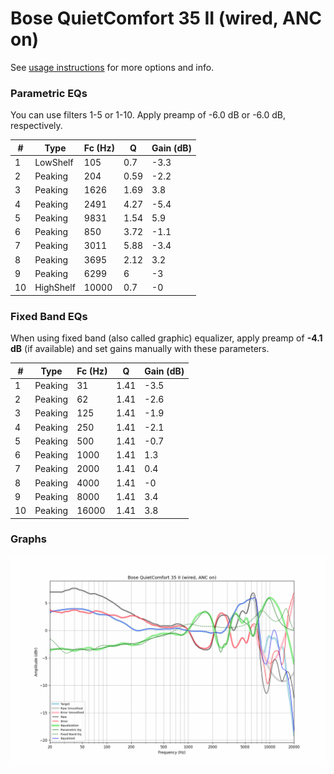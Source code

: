 # Bose QuietComfort 35 II (wired, ANC on)
See [usage instructions](https://github.com/jaakkopasanen/AutoEq#usage) for more options and info.

### Parametric EQs
You can use filters 1-5 or 1-10. Apply preamp of -6.0 dB or -6.0 dB, respectively.

|   # | Type      |   Fc (Hz) |    Q |   Gain (dB) |
|-----|-----------|-----------|------|-------------|
|   1 | LowShelf  |       105 | 0.7  |        -3.3 |
|   2 | Peaking   |       204 | 0.59 |        -2.2 |
|   3 | Peaking   |      1626 | 1.69 |         3.8 |
|   4 | Peaking   |      2491 | 4.27 |        -5.4 |
|   5 | Peaking   |      9831 | 1.54 |         5.9 |
|   6 | Peaking   |       850 | 3.72 |        -1.1 |
|   7 | Peaking   |      3011 | 5.88 |        -3.4 |
|   8 | Peaking   |      3695 | 2.12 |         3.2 |
|   9 | Peaking   |      6299 | 6    |        -3   |
|  10 | HighShelf |     10000 | 0.7  |        -0   |

### Fixed Band EQs
When using fixed band (also called graphic) equalizer, apply preamp of **-4.1 dB** (if available) and set gains manually with these parameters.

|   # | Type    |   Fc (Hz) |    Q |   Gain (dB) |
|-----|---------|-----------|------|-------------|
|   1 | Peaking |        31 | 1.41 |        -3.5 |
|   2 | Peaking |        62 | 1.41 |        -2.6 |
|   3 | Peaking |       125 | 1.41 |        -1.9 |
|   4 | Peaking |       250 | 1.41 |        -2.1 |
|   5 | Peaking |       500 | 1.41 |        -0.7 |
|   6 | Peaking |      1000 | 1.41 |         1.3 |
|   7 | Peaking |      2000 | 1.41 |         0.4 |
|   8 | Peaking |      4000 | 1.41 |        -0   |
|   9 | Peaking |      8000 | 1.41 |         3.4 |
|  10 | Peaking |     16000 | 1.41 |         3.8 |

### Graphs
![](./Bose%20QuietComfort%2035%20II%20(wired,%20ANC%20on).png)
